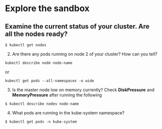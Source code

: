 # Explore the sandbox

## Examine the current status of your cluster. Are all the nodes ready?
```
$ kubectl get nodes

```
2. Are there any pods running on node 2 of your cluster? How can you tell?
```
kubectl describe node node-name

```
or
```
kubectl get pods --all-namespaces -o wide

```
3. Is the master node low on memory currently? Check **DiskPressure** and **MemoryPressure** after running the following

```
$ kubectl describe nodes node-name

```
4. What pods are running in the kube-system namespace?
```
$ kubectl get pods -n kube-system

```
